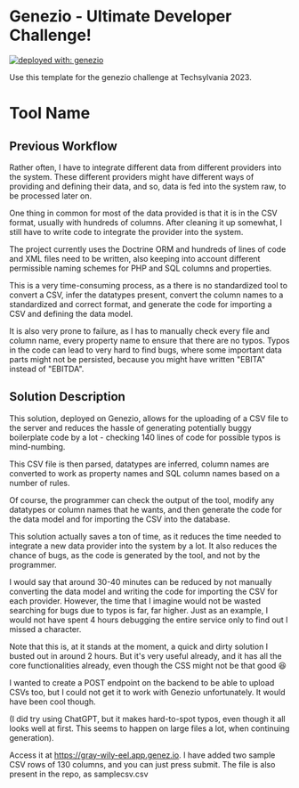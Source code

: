 # Genezio - Ultimate Developer Challenge!

[![deployed with: genezio](https://img.shields.io/badge/deployed_with-genezio-6742c1.svg?labelColor=62C353&style=flat)](https://github.com/genez-io/genezio)

Use this template for the genezio challenge at Techsylvania 2023.

# Tool Name

## Previous Workflow

Rather often, I have to integrate different data from different providers into the system. These different providers might have different ways of providing and defining their data, and so, data is fed into the system raw, to be processed later on.


One thing in common for most of the data provided is that it is in the CSV format, usually with hundreds of columns. After cleaning it up somewhat, I still have to write code to integrate the provider into the system.


The project currently uses the Doctrine ORM and hundreds of lines of code and XML files need to be written, also keeping into account different permissible naming schemes for PHP and SQL columns and properties.


This is a very time-consuming process, as a there is no standardized tool to convert a CSV, infer the datatypes present, convert the column names to a standardized and correct format, and generate the code for importing a CSV and defining the data model.


It is also very prone to failure, as I has to manually check every file and column name, every property name to ensure that there are no typos. Typos in the code can lead to very hard to find bugs, where some important data parts might not be persisted, because you might have written "EBITA" instead of "EBITDA".
## Solution Description

This solution, deployed on Genezio, allows for the uploading of a CSV file to the server and reduces the hassle of generating potentially buggy boilerplate code by a lot - checking 140 lines of code for possible typos is mind-numbing.


This CSV file is then parsed, datatypes are inferred, column names are converted to work as property names and SQL column names based on a number of rules.


Of course, the programmer can check the output of the tool, modify any datatypes or column names that he wants, and then generate the code for the data model and for importing the CSV into the database.


This solution actually saves a ton of time, as it reduces the time needed to integrate a new data provider into the system by a lot. It also reduces the chance of bugs, as the code is generated by the tool, and not by the programmer.


I would say that around 30-40 minutes can be reduced by not manually converting the data model and writing the code for importing the CSV for each provider. However, the time that I imagine would not be wasted searching for bugs due to typos is far, far higher. Just as an example, I would not have spent 4 hours debugging the entire service only to find out I missed a character.


Note that this is, at it stands at the moment, a quick and dirty solution I busted out in around 2 hours. But it's very useful already, and it has all the core functionalities already, even though the CSS might not be that good 😆


I wanted to create a POST endpoint on the backend to be able to upload CSVs too, but I could not get it to work with Genezio unfortunately. It would have been cool though.


(I did try using ChatGPT, but it makes hard-to-spot typos, even though it all looks well at first. This seems to happen on large files a lot, when continuing generation).

Access it at https://gray-wily-eel.app.genez.io. I have added two sample CSV rows of 130 columns, and you can just press submit. The file is also present in the repo, as samplecsv.csv
